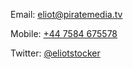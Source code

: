 Email: [eliot@piratemedia.tv](mailto:eliot@piratemedia.tv)

Mobile: [+44 7584 675578](tel:+447584575578)

Twitter: [@eliotstocker](https://www.twitter.com/eliotstocker)